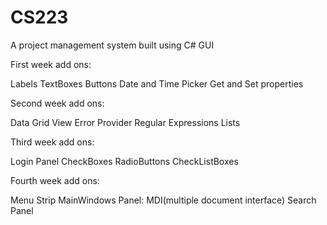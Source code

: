 # CS223
A project management system built using C# GUI

First week add ons:

  Labels
  TextBoxes
  Buttons
  Date and Time Picker
  Get and Set properties

Second week add ons: 

  Data Grid View
  Error Provider
  Regular Expressions
  Lists

Third week add ons: 

  Login Panel
  CheckBoxes
  RadioButtons
  CheckListBoxes

Fourth week add ons: 

  Menu Strip
  MainWindows Panel: MDI(multiple document interface)
  Search Panel
